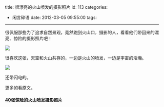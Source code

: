 title: 很漂亮的火山喷发的摄影照片
id: 113
categories:
  - 闲言碎语
date: 2012-03-05 09:55:00
tags:
---

很佩服那些为了追求自然景观，竟然跑到火山口，摄影的人，看看他们带回来的漂亮、惊险的摄影照片吧！

![](http://m1.img.libdd.com/farm4/2012/0821/18/A45ABF652AC9ADE61186CB9619CAE117975CC1189977_500_364.jpg)</img>

很喜欢这张，天空和火山共存的，一边是火山的喷发，一边是宇宙的浩瀚。

![](http://m1.img.libdd.com/farm5/2012/0821/18/F0E0C7DA0BE2A106191EF9914FA87B5CEA80C19BE40C_300_300.GIF)</img>

还带闪电的。

更多的看原文。

#### [40张惊险的火山喷发摄影照片](http://uuhy.com/html/20061.html)